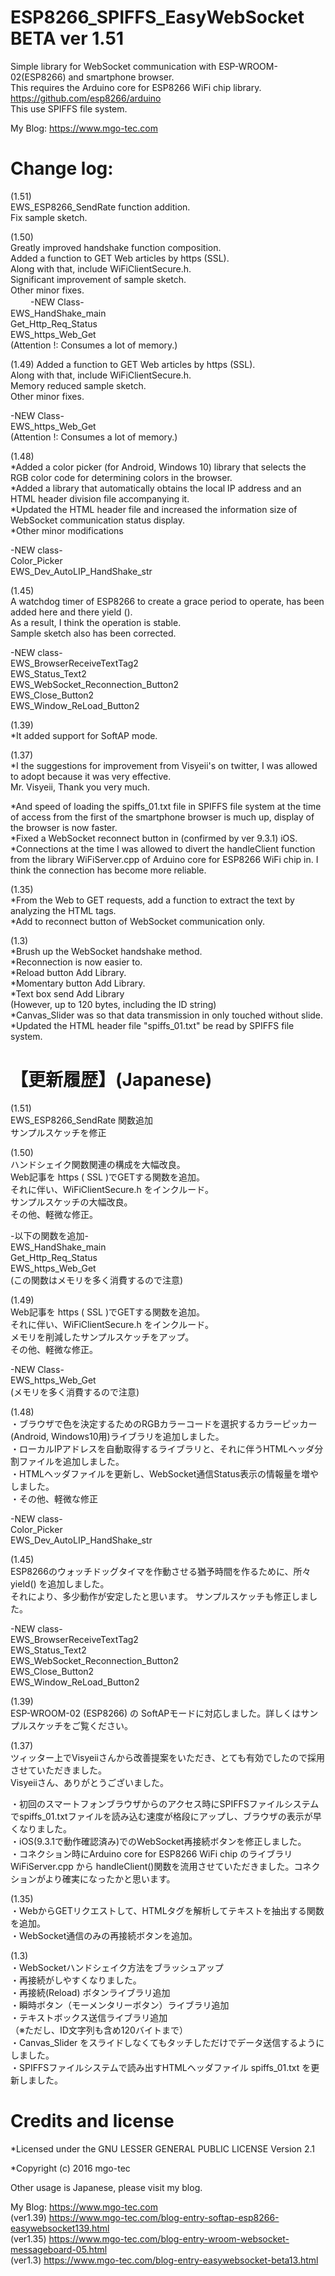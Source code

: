 # ESP8266_SPIFFS_EasyWebSocket BETA ver 1.51
Simple library for WebSocket communication with ESP-WROOM-02(ESP8266) and smartphone browser.  
This requires the Arduino core for ESP8266 WiFi chip library.  
https://github.com/esp8266/arduino  
This use SPIFFS file system.

My Blog: https://www.mgo-tec.com
# Change log:
(1.51)  
EWS_ESP8266_SendRate function addition.  
Fix sample sketch.  
  
(1.50)  
Greatly improved handshake function composition.  
Added a function to GET Web articles by https (SSL).  
Along with that, include WiFiClientSecure.h.  
Significant improvement of sample sketch.  
Other minor fixes.  
　　
-NEW Class-  
EWS_HandShake_main  
Get_Http_Req_Status  
EWS_https_Web_Get  
(Attention !: Consumes a lot of memory.)  
  
(1.49) 
Added a function to GET Web articles by https (SSL).  
Along with that, include WiFiClientSecure.h.  
Memory reduced sample sketch.  
Other minor fixes.  
  
-NEW Class-  
EWS_https_Web_Get  
(Attention !: Consumes a lot of memory.)  
  
(1.48)  
*Added a color picker (for Android, Windows 10) library that selects the RGB color code for determining colors in the browser.  
*Added a library that automatically obtains the local IP address and an HTML header division file accompanying it.  
*Updated the HTML header file and increased the information size of WebSocket communication status display.  
*Other minor modifications  
  
-NEW class-  
Color_Picker  
EWS_Dev_AutoLIP_HandShake_str  
  
(1.45)  
A watchdog timer of ESP8266 to create a grace period to operate, has been added here and there yield ().  
As a result, I think the operation is stable.  
Sample sketch also has been corrected.  

-NEW class-  
EWS_BrowserReceiveTextTag2  
EWS_Status_Text2  
EWS_WebSocket_Reconnection_Button2  
EWS_Close_Button2  
EWS_Window_ReLoad_Button2  

(1.39)  
*It added support for SoftAP mode.

(1.37)  
*I the suggestions for improvement from Visyeii's on twitter, I was allowed to adopt because it was very effective.  
Mr. Visyeii, Thank you very much.

*And speed of loading the spiffs_01.txt file in SPIFFS file system at the time of access from the first of the smartphone browser is much up, display of the browser is now faster.  
*Fixed a WebSocket reconnect button in (confirmed by ver 9.3.1) iOS.  
*Connections at the time I was allowed to divert the handleClient function from the library WiFiServer.cpp of Arduino core for ESP8266 WiFi chip in. I think the connection has become more reliable.  

(1.35)  
*From the Web to GET requests, add a function to extract the text by analyzing the HTML tags.  
*Add to reconnect button of WebSocket communication only.

(1.3)  
*Brush up the WebSocket handshake method.  
*Reconnection is now easier to.  
*Reload button Add Library.  
*Momentary button Add Library.  
*Text box send Add Library  
(However, up to 120 bytes, including the ID string)  
*Canvas_Slider was so that data transmission in only touched without slide.  
*Updated the HTML header file "spiffs_01.txt" be read by SPIFFS file system.

# 【更新履歴】(Japanese)
(1.51)  
EWS_ESP8266_SendRate 関数追加  
サンプルスケッチを修正  
  
(1.50)  
ハンドシェイク関数関連の構成を大幅改良。  
Web記事を https ( SSL )でGETする関数を追加。  
それに伴い、WiFiClientSecure.h をインクルード。  
サンプルスケッチの大幅改良。  
その他、軽微な修正。  
  
-以下の関数を追加-  
EWS_HandShake_main  
Get_Http_Req_Status  
EWS_https_Web_Get  
(この関数はメモリを多く消費するので注意)  
  
(1.49)  
Web記事を https ( SSL )でGETする関数を追加。  
それに伴い、WiFiClientSecure.h をインクルード。  
メモリを削減したサンプルスケッチをアップ。  
その他、軽微な修正。  
  
-NEW Class-  
EWS_https_Web_Get  
(メモリを多く消費するので注意)  
  
(1.48)  
・ブラウザで色を決定するためのRGBカラーコードを選択するカラーピッカー(Android, Windows10用)ライブラリを追加しました。  
・ローカルIPアドレスを自動取得するライブラリと、それに伴うHTMLヘッダ分割ファイルを追加しました。  
・HTMLヘッダファイルを更新し、WebSocket通信Status表示の情報量を増やしました。  
・その他、軽微な修正  
  
-NEW class-  
Color_Picker  
EWS_Dev_AutoLIP_HandShake_str  
  
(1.45)  
ESP8266のウォッチドッグタイマを作動させる猶予時間を作るために、所々 yield() を追加しました。  
それにより、多少動作が安定したと思います。
サンプルスケッチも修正しました。

-NEW class-  
EWS_BrowserReceiveTextTag2  
EWS_Status_Text2  
EWS_WebSocket_Reconnection_Button2  
EWS_Close_Button2  
EWS_Window_ReLoad_Button2  

(1.39)  
ESP-WROOM-02 (ESP8266) の SoftAPモードに対応しました。詳しくはサンプルスケッチをご覧ください。

(1.37)  
ツィッター上でVisyeiiさんから改善提案をいただき、とても有効でしたので採用させていただきました。  
Visyeiiさん、ありがとうございました。

・初回のスマートフォンブラウザからのアクセス時にSPIFFSファイルシステムでspiffs_01.txtファイルを読み込む速度が格段にアップし、ブラウザの表示が早くなりました。  
・iOS(9.3.1で動作確認済み)でのWebSocket再接続ボタンを修正しました。  
・コネクション時にArduino core for ESP8266 WiFi chip のライブラリ WiFiServer.cpp から handleClient()関数を流用させていただきました。コネクションがより確実になったかと思います。  

(1.35)  
・WebからGETリクエストして、HTMLタグを解析してテキストを抽出する関数を追加。  
・WebSocket通信のみの再接続ボタンを追加。

(1.3)  
・WebSocketハンドシェイク方法をブラッシュアップ  
・再接続がしやすくなりました。  
・再接続(Reload) ボタンライブラリ追加  
・瞬時ボタン（モーメンタリーボタン）ライブラリ追加  
・テキストボックス送信ライブラリ追加  
（※ただし、ID文字列も含め120バイトまで）  
・Canvas_Slider をスライドしなくてもタッチしただけでデータ送信するようにしました。  
・SPIFFSファイルシステムで読み出すHTMLヘッダファイル spiffs_01.txt を更新しました。  
# Credits and license
*Licensed under the GNU LESSER GENERAL PUBLIC LICENSE Version 2.1

*Copyright (c) 2016 mgo-tec

Other usage is Japanese, please visit my blog.

My Blog:  https://www.mgo-tec.com  
(ver1.39) https://www.mgo-tec.com/blog-entry-softap-esp8266-easywebsocket139.html  
(ver1.35) https://www.mgo-tec.com/blog-entry-wroom-websocket-messageboard-05.html  
(ver1.3) https://www.mgo-tec.com/blog-entry-easywebsocket-beta13.html